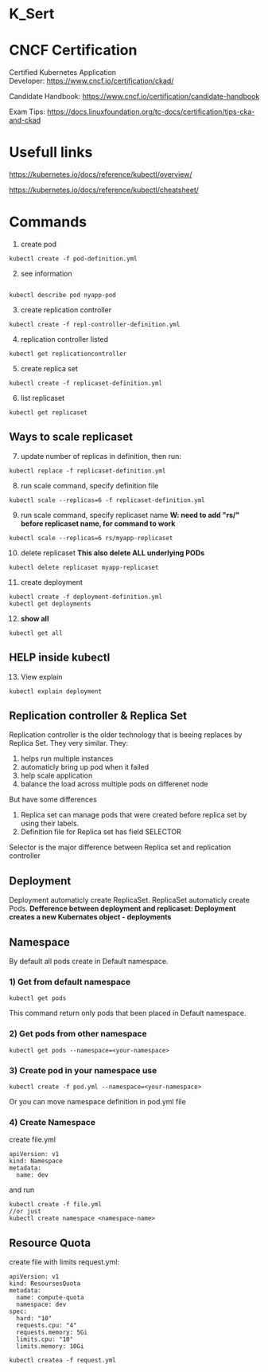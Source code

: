 # K_Sert

# CNCF Certification
Certified Kubernetes Application Developer: https://www.cncf.io/certification/ckad/

Candidate Handbook: https://www.cncf.io/certification/candidate-handbook

Exam Tips: https://docs.linuxfoundation.org/tc-docs/certification/tips-cka-and-ckad

# Usefull links

https://kubernetes.io/docs/reference/kubectl/overview/

https://kubernetes.io/docs/reference/kubectl/cheatsheet/



# Commands

1) create pod
``` 
kubectl create -f pod-definition.yml
```
2) see information
``` kubectl get pods

kubectl describe pod nyapp-pod
```

3) create replication controller
```
kubectl create -f repl-controller-definition.yml
```

4) replication controller listed
```
kubectl get replicationcontroller 
```
5) create replica set
```
kubectl create -f replicaset-definition.yml
```
6) list replicaset
```
kubectl get replicaset
```
## Ways to scale replicaset

7) update number of replicas in definition, then run:
```
kubectl replace -f replicaset-definition.yml
```

8) run scale command, specify definition file
```
kubectl scale --replicas=6 -f replicaset-definition.yml
```

9) run scale command, specify replicaset name
**W: need to add "rs/" before replicaset name, for command to work**

```
kubectl scale --replicas=6 rs/myapp-replicaset
```

10) delete replicaset
**This also delete ALL underlying PODs**
```
kubectl delete replicaset myapp-replicaset
```

11) create deployment
```
kubectl create -f deployment-definition.yml
kubectl get deployments
```

12) **show all**
```
kubectl get all
```
## HELP inside kubectl
13) View explain 
```
kubectl explain deployment 
```

## Replication controller & Replica Set
Replication controller is the older technology that is beeing replaces by Replica Set. They very similar. They:   
  1) helps run multiple instances
  2) automaticly bring up pod when it failed
  3) help scale application
  4) balance the load across multiple pods on differenet node

But have some differences 

1) Replica set can manage pods that were created before replica set by using their labels. 
2) Definition file for Replica set has field SELECTOR

Selector is the major difference between Replica set and replication controller


## Deployment

Deployment automaticly create ReplicaSet. ReplicaSet automaticly create Pods. 
**Defference between deployment and replicaset: Deployment creates a new Kubernates object - deployments**


## Namespace
By default all pods create in Default namespace.

### 1) Get from default namespace
```
kubectl get pods
```
This command return only pods that been placed in Default namespace.
### 2) Get pods from other namespace

```
kubectl get pods --namespace=<your-namespace>
```

### 3) Create pod in your namespace use
```
kubectl create -f pod.yml --namespace=<your-namespace>
```

Or you can move namespace definition in pod.yml file 

### 4) Create Namespace
create file.yml
```
apiVersion: v1
kind: Namespace
metadata: 
  name: dev
```

and run 

```
kubectl create -f file.yml
//or just  
kubectl create namespace <namespace-name>

```



## Resource Quota

create file with limits request.yml:
```
apiVersion: v1
kind: ResoursesQuota
metadata:
  name: compute-quota
  namespace: dev
spec:
  hard: "10"
  requests.cpu: "4"
  requests.memory: 5Gi
  limits.cpu: "10"
  limits.memory: 10Gi
```

```
kubectl createa -f request.yml
```
